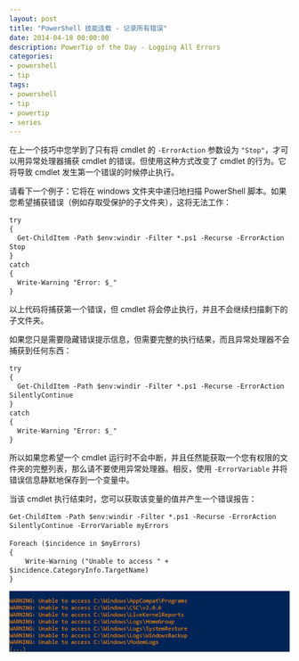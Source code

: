 ```yaml
---
layout: post
title: "PowerShell 技能连载 - 记录所有错误"
date: 2014-04-18 00:00:00
description: PowerTip of the Day - Logging All Errors
categories:
- powershell
- tip
tags:
- powershell
- tip
- powertip
- series
---
```

在上一个技巧中您学到了只有将 cmdlet 的 `-ErrorAction` 参数设为 `"Stop"`，才可以用异常处理器捕获 cmdlet 的错误。但使用这种方式改变了 cmdlet 的行为。它将导致 cmdlet 发生第一个错误的时候停止执行。

请看下一个例子：它将在 windows 文件夹中递归地扫描 PowerShell 脚本。如果您希望捕获错误（例如存取受保护的子文件夹），这将无法工作：

    try
    {
      Get-ChildItem -Path $env:windir -Filter *.ps1 -Recurse -ErrorAction Stop
    }
    catch
    {
      Write-Warning "Error: $_"
    } 

以上代码将捕获第一个错误，但 cmdlet 将会停止执行，并且不会继续扫描剩下的子文件夹。

如果您只是需要隐藏错误提示信息，但需要完整的执行结果，而且异常处理器不会捕获到任何东西：

    try
    {
      Get-ChildItem -Path $env:windir -Filter *.ps1 -Recurse -ErrorAction SilentlyContinue
    }
    catch
    {
      Write-Warning "Error: $_"
    } 

所以如果您希望一个 cmdlet 运行时不会中断，并且任然能获取一个您有权限的文件夹的完整列表，那么请不要使用异常处理器。相反，使用 `-ErrorVariable` 并将错误信息静默地保存到一个变量中。

当该 cmdlet 执行结束时，您可以获取该变量的值并产生一个错误报告：

    Get-ChildItem -Path $env:windir -Filter *.ps1 -Recurse -ErrorAction SilentlyContinue -ErrorVariable myErrors
    
    Foreach ($incidence in $myErrors)
    {
        Write-Warning ("Unable to access " + $incidence.CategoryInfo.TargetName)
    }   

![](/img/2014-04-18-logging-all-errors-001.png)

<!--本文国际来源：[Logging All Errors](http://community.idera.com/powershell/powertips/b/tips/posts/logging-all-errors)-->
